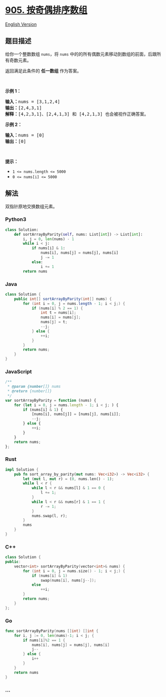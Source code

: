 # [905. 按奇偶排序数组](https://leetcode.cn/problems/sort-array-by-parity)

[English Version](/solution/0900-0999/0905.Sort%20Array%20By%20Parity/README_EN.md)

## 题目描述

<!-- 这里写题目描述 -->

<p>给你一个整数数组 <code>nums</code>，将 <code>nums</code> 中的的所有偶数元素移动到数组的前面，后跟所有奇数元素。</p>

<p>返回满足此条件的 <strong>任一数组</strong> 作为答案。</p>

<p>&nbsp;</p>

<p><strong>示例 1：</strong></p>

<pre>
<strong>输入：</strong>nums = [3,1,2,4]
<strong>输出：</strong>[2,4,3,1]
<strong>解释：</strong>[4,2,3,1]、[2,4,1,3] 和 [4,2,1,3] 也会被视作正确答案。
</pre>

<p><strong>示例 2：</strong></p>

<pre>
<strong>输入：</strong>nums = [0]
<strong>输出：</strong>[0]
</pre>

<p>&nbsp;</p>

<p><strong>提示：</strong></p>

<ul>
	<li><code>1 &lt;= nums.length &lt;= 5000</code></li>
	<li><code>0 &lt;= nums[i] &lt;= 5000</code></li>
</ul>

## 解法

<!-- 这里可写通用的实现逻辑 -->

双指针原地交换数组元素。

<!-- tabs:start -->

### **Python3**

<!-- 这里可写当前语言的特殊实现逻辑 -->

```python
class Solution:
    def sortArrayByParity(self, nums: List[int]) -> List[int]:
        i, j = 0, len(nums) - 1
        while i < j:
            if nums[i] & 1:
                nums[i], nums[j] = nums[j], nums[i]
                j -= 1
            else:
                i += 1
        return nums
```

### **Java**

<!-- 这里可写当前语言的特殊实现逻辑 -->

```java
class Solution {
    public int[] sortArrayByParity(int[] nums) {
        for (int i = 0, j = nums.length - 1; i < j;) {
            if (nums[i] % 2 == 1) {
                int t = nums[i];
                nums[i] = nums[j];
                nums[j] = t;
                --j;
            } else {
                ++i;
            }
        }
        return nums;
    }
}
```

### **JavaScript**

```js
/**
 * @param {number[]} nums
 * @return {number[]}
 */
var sortArrayByParity = function (nums) {
    for (let i = 0, j = nums.length - 1; i < j; ) {
        if (nums[i] & 1) {
            [nums[i], nums[j]] = [nums[j], nums[i]];
            --j;
        } else {
            ++i;
        }
    }
    return nums;
};
```

### **Rust**

```rust
impl Solution {
    pub fn sort_array_by_parity(mut nums: Vec<i32>) -> Vec<i32> {
        let (mut l, mut r) = (0, nums.len() - 1);
        while l < r {
            while l < r && nums[l] & 1 == 0 {
                l += 1;
            }
            while l < r && nums[r] & 1 == 1 {
                r -= 1;
            }
            nums.swap(l, r);
        }
        nums
    }
}
```

### **C++**

```cpp
class Solution {
public:
    vector<int> sortArrayByParity(vector<int>& nums) {
        for (int i = 0, j = nums.size() - 1; i < j;) {
            if (nums[i] & 1)
                swap(nums[i], nums[j--]);
            else
                ++i;
        }
        return nums;
    }
};
```

### **Go**

```go
func sortArrayByParity(nums []int) []int {
	for i, j := 0, len(nums)-1; i < j; {
		if nums[i]%2 == 1 {
			nums[i], nums[j] = nums[j], nums[i]
			j--
		} else {
			i++
		}
	}
	return nums
}
```

### **...**

```

```

<!-- tabs:end -->
